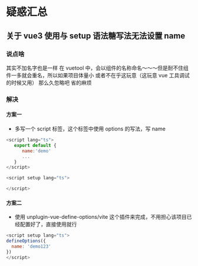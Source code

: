 # 疑惑汇总

## 关于 vue3 使用与 setup 语法糖写法无法设置 name

### 说点啥

其实不加名字也是一样 在 vuetool 中，会以组件的名称命名～～～但是耐不住组件一多就会重名，所以如果项目体量小 或者不在乎这玩意（这玩意 vue 工具调试的时候又用） 那么久忽略吧 省的麻烦

### 解决

#### 方案一

- 多写一个 script 标签，这个标签中使用 options 的写法，写 name

```javascript
<script lang="ts">
   export default {
      name:'demo'
      ...
   }
</script>

<script setup lang="ts">

</script>

```

#### 方案二

- 使用 unplugin-vue-define-options/vite 这个插件来完成，不用担心该项目已经配置好了，直接使用就行

```javascript
<script setup lang="ts">
defineOptions({
  name: 'demo123'
})
</script>

```
